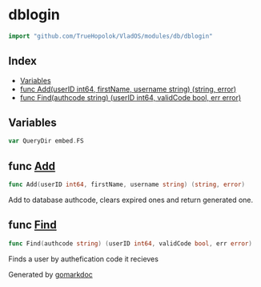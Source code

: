 <!-- Code generated by gomarkdoc. DO NOT EDIT -->

# dblogin

```go
import "github.com/TrueHopolok/VladOS/modules/db/dblogin"
```

## Index

- [Variables](<#variables>)
- [func Add\(userID int64, firstName, username string\) \(string, error\)](<#Add>)
- [func Find\(authcode string\) \(userID int64, validCode bool, err error\)](<#Find>)


## Variables

<a name="QueryDir"></a>

```go
var QueryDir embed.FS
```

<a name="Add"></a>
## func [Add](<https://github.com/TrueHopolok/VladOS/blob/main/modules/db/dblogin/dblogin.go#L19>)

```go
func Add(userID int64, firstName, username string) (string, error)
```

Add to database authcode, clears expired ones and return generated one.

<a name="Find"></a>
## func [Find](<https://github.com/TrueHopolok/VladOS/blob/main/modules/db/dblogin/dblogin.go#L80>)

```go
func Find(authcode string) (userID int64, validCode bool, err error)
```

Finds a user by authefication code it recieves

Generated by [gomarkdoc](<https://github.com/princjef/gomarkdoc>)

